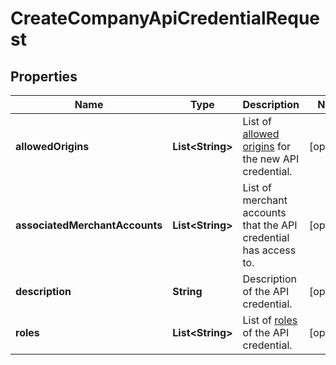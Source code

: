 

# CreateCompanyApiCredentialRequest


## Properties

Name | Type | Description | Notes
------------ | ------------- | ------------- | -------------
**allowedOrigins** | **List&lt;String&gt;** | List of [allowed origins](https://docs.adyen.com/development-resources/client-side-authentication#allowed-origins) for the new API credential. |  [optional]
**associatedMerchantAccounts** | **List&lt;String&gt;** | List of merchant accounts that the API credential has access to. |  [optional]
**description** | **String** | Description of the API credential. |  [optional]
**roles** | **List&lt;String&gt;** | List of [roles](https://docs.adyen.com/development-resources/api-credentials#roles-1) of the API credential. |  [optional]



